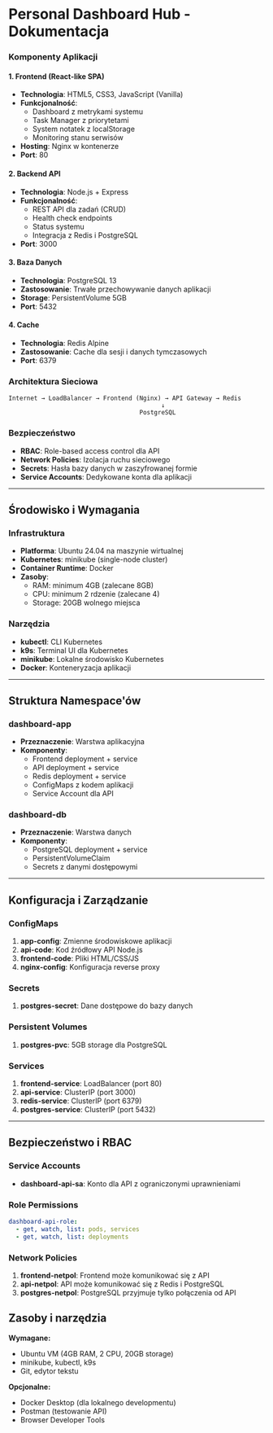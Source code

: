# Personal Dashboard Hub - Dokumentacja

### Komponenty Aplikacji

#### 1. Frontend (React-like SPA)
- **Technologia**: HTML5, CSS3, JavaScript (Vanilla)
- **Funkcjonalność**:
  - Dashboard z metrykami systemu
  - Task Manager z priorytetami
  - System notatek z localStorage
  - Monitoring stanu serwisów
- **Hosting**: Nginx w kontenerze
- **Port**: 80

#### 2. Backend API
- **Technologia**: Node.js + Express
- **Funkcjonalność**:
  - REST API dla zadań (CRUD)
  - Health check endpoints
  - Status systemu
  - Integracja z Redis i PostgreSQL
- **Port**: 3000

#### 3. Baza Danych
- **Technologia**: PostgreSQL 13
- **Zastosowanie**: Trwałe przechowywanie danych aplikacji
- **Storage**: PersistentVolume 5GB
- **Port**: 5432

#### 4. Cache
- **Technologia**: Redis Alpine
- **Zastosowanie**: Cache dla sesji i danych tymczasowych
- **Port**: 6379

### Architektura Sieciowa

```
Internet → LoadBalancer → Frontend (Nginx) → API Gateway → Redis
                                          ↓
                                    PostgreSQL
```

### Bezpieczeństwo
- **RBAC**: Role-based access control dla API
- **Network Policies**: Izolacja ruchu sieciowego
- **Secrets**: Hasła bazy danych w zaszyfrowanej formie
- **Service Accounts**: Dedykowane konta dla aplikacji

---

## Środowisko i Wymagania

### Infrastruktura
- **Platforma**: Ubuntu 24.04 na maszynie wirtualnej
- **Kubernetes**: minikube (single-node cluster)
- **Container Runtime**: Docker
- **Zasoby**:
  - RAM: minimum 4GB (zalecane 8GB)
  - CPU: minimum 2 rdzenie (zalecane 4)
  - Storage: 20GB wolnego miejsca

### Narzędzia
- **kubectl**: CLI Kubernetes
- **k9s**: Terminal UI dla Kubernetes
- **minikube**: Lokalne środowisko Kubernetes
- **Docker**: Konteneryzacja aplikacji

---

## Struktura Namespace'ów

### dashboard-app
- **Przeznaczenie**: Warstwa aplikacyjna
- **Komponenty**:
  - Frontend deployment + service
  - API deployment + service
  - Redis deployment + service
  - ConfigMaps z kodem aplikacji
  - Service Account dla API

### dashboard-db
- **Przeznaczenie**: Warstwa danych
- **Komponenty**:
  - PostgreSQL deployment + service
  - PersistentVolumeClaim
  - Secrets z danymi dostępowymi

---

## Konfiguracja i Zarządzanie

### ConfigMaps
1. **app-config**: Zmienne środowiskowe aplikacji
2. **api-code**: Kod źródłowy API Node.js
3. **frontend-code**: Pliki HTML/CSS/JS
4. **nginx-config**: Konfiguracja reverse proxy

### Secrets
1. **postgres-secret**: Dane dostępowe do bazy danych

### Persistent Volumes
1. **postgres-pvc**: 5GB storage dla PostgreSQL

### Services
1. **frontend-service**: LoadBalancer (port 80)
2. **api-service**: ClusterIP (port 3000)
3. **redis-service**: ClusterIP (port 6379)
4. **postgres-service**: ClusterIP (port 5432)

---

## Bezpieczeństwo i RBAC

### Service Accounts
- **dashboard-api-sa**: Konto dla API z ograniczonymi uprawnieniami

### Role Permissions
```yaml
dashboard-api-role:
  - get, watch, list: pods, services
  - get, watch, list: deployments
```

### Network Policies
1. **frontend-netpol**: Frontend może komunikować się z API
2. **api-netpol**: API może komunikować się z Redis i PostgreSQL
3. **postgres-netpol**: PostgreSQL przyjmuje tylko połączenia od API


## Zasoby i narzędzia

**Wymagane:**
- Ubuntu VM (4GB RAM, 2 CPU, 20GB storage)
- minikube, kubectl, k9s
- Git, edytor tekstu

**Opcjonalne:**
- Docker Desktop (dla lokalnego developmentu)
- Postman (testowanie API)
- Browser Developer Tools